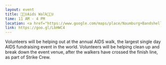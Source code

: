 ```yaml
---
layout: event
title: 🚶🏻‍♀️Aids Walk🚶🏻‍♀️
time: 11 AM - 4 PM
location: <a href="https://www.google.com/maps/place/Naumburg+Bandshell/@40.7727134,-73.9732218,17z/data=!3m1!4b1!4m5!3m4!1s0x89c258ed56fc79bd:0xc3324ebb5328ec5e!8m2!3d40.7727094!4d-73.9710331">The Naumburg Bandshell</a>, Manhattan
link: https://goo.gl/LbHWC4
---
```

Volunteers will be helping out at the annual AIDS walk, the largest single day AIDS fundraising event in the world. Volunteers will be helping clean up and break down the event venue, after the walkers have crossed the finish line, as part of Strike Crew.

